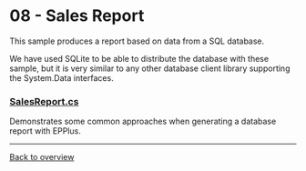﻿# 08 - Sales Report
This sample produces a report based on data from a SQL database. 

We have used SQLite to be able to distribute the database with these sample, but it is very similar to any other database client library supporting the System.Data interfaces.

### [SalesReport.cs](SalesReport.cs)
Demonstrates some common approaches when generating a database report with EPPlus.

---
[Back to overview](/Readme.md)
